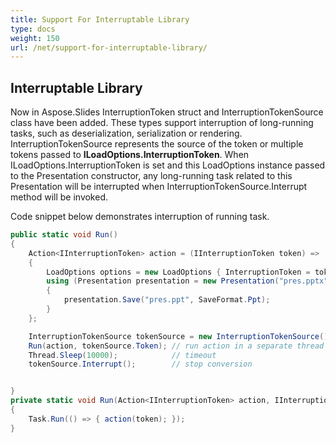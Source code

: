 ```yaml
---
title: Support For Interruptable Library
type: docs
weight: 150
url: /net/support-for-interruptable-library/
---
```


## **Interruptable Library**
Now in Aspose.Slides InterruptionToken struct and InterruptionTokenSource class have been added. These types support interruption of long-running tasks, such as deserialization, serialization or rendering. InterruptionTokenSource represents the source of the token or multiple tokens passed to **ILoadOptions.InterruptionToken**. When ILoadOptions.InterruptionToken is set and this LoadOptions instance passed to the Presentation constructor, any long-running task related to this Presentation will be interrupted when InterruptionTokenSource.Interrupt method will be invoked.

Code snippet below demonstrates interruption of running task.

```c#
public static void Run()
{
    Action<IInterruptionToken> action = (IInterruptionToken token) =>
    {
        LoadOptions options = new LoadOptions { InterruptionToken = token };
        using (Presentation presentation = new Presentation("pres.pptx", options))
        {
            presentation.Save("pres.ppt", SaveFormat.Ppt);
        }
    };

    InterruptionTokenSource tokenSource = new InterruptionTokenSource();
    Run(action, tokenSource.Token); // run action in a separate thread
    Thread.Sleep(10000);            // timeout
    tokenSource.Interrupt();        // stop conversion


}
private static void Run(Action<IInterruptionToken> action, IInterruptionToken token)
{
    Task.Run(() => { action(token); });
}

```

